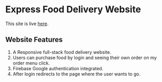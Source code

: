 # Express Food Delivery Website
This site is live [here](https://github.com/facebook/create-react-app).

## Website Features

1. A Responsive full-stack food delivery website.
2. Users can purchase food by login and seeing their own order on my order menu click.
3. Firebase Google authentication integrated.
4. After login redirects to the page where the user wants to go.

